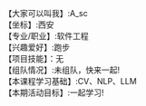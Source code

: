 【大家可以叫我】:A_sc   
【坐标】:西安   
【专业/职业】:软件工程   
【兴趣爱好】:跑步   
【项目技能】：无   
【组队情况】:未组队，快来一起!   
【本课程学习基础】:CV、NLP、LLM   
【本期活动目标】:一起学习!   